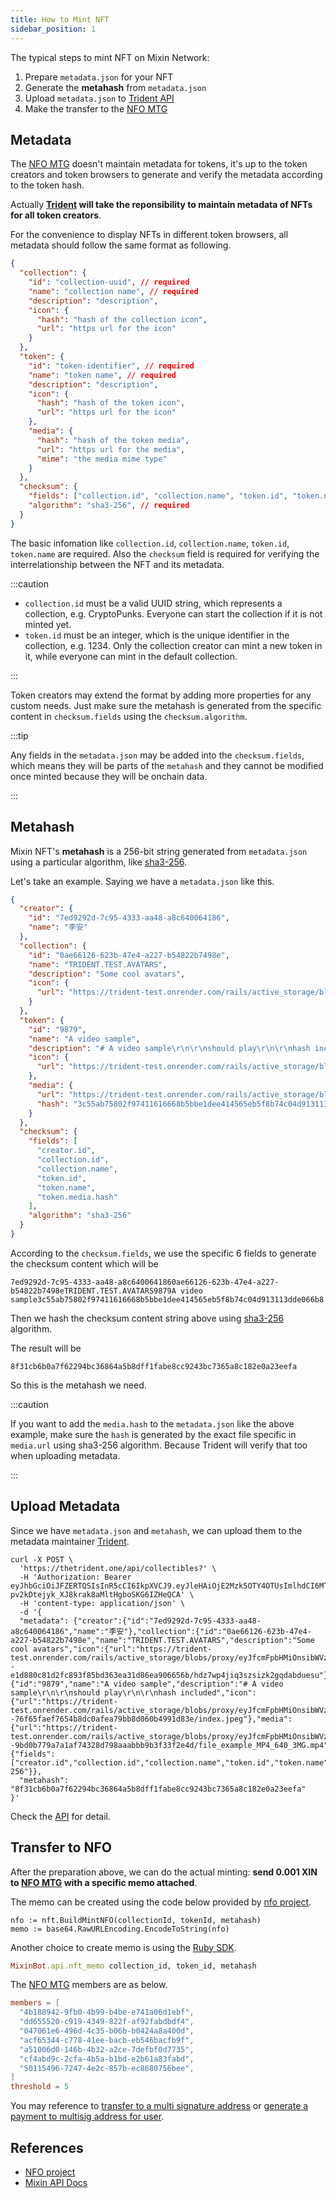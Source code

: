 ```yaml
---
title: How to Mint NFT
sidebar_position: 1
---
```


The typical steps to mint NFT on Mixin Network:

1. Prepare `metadata.json` for your NFT
2. Generate the **metahash** from `metadata.json`
3. Upload `metadata.json` to [Trident API](https://thetrident.one)
4. Make the transfer to the [NFO MTG](https://github.com/MixinNetwork/nfo)

## Metadata

The [NFO MTG](https://github.com/MixinNetwork/nfo) doesn't maintain metadata for tokens, it's up to the token creators and token browsers to generate and verify the metadata according to the token hash. 

Actually **[Trident](https://thetrident.one) will take the reponsibility to maintain metadata of NFTs for all token creators**. 

For the convenience to display NFTs in different token browsers, all metadata should follow the same format as following.

```json
{
  "collection": {
    "id": "collection-uuid", // required
    "name": "collection name", // required
    "description": "description",
    "icon": {
      "hash": "hash of the collection icon",
      "url": "https url for the icon"
    }
  },
  "token": {
    "id": "token-identifier", // required
    "name": "token name", // required
    "description": "description",
    "icon": {
      "hash": "hash of the token icon",
      "url": "https url for the icon"
    },
    "media": {
      "hash": "hash of the token media",
      "url": "https url for the media",
      "mime": "the media mime type"
    }
  },
  "checksum": {
    "fields": ["collection.id", "collection.name", "token.id", "token.name", "token.media.hash"], // required
    "algorithm": "sha3-256", // required
  }
}
```

The basic infomation like `collection.id`, `collection.name`, `token.id`, `token.name` are required. Also the `checksum` field is required for verifying the interrelationship between the NFT and its metadata.

:::caution

- `collection.id` must be a valid UUID string, which represents a collection, e.g. CryptoPunks. Everyone can start the collection if it is not minted yet.
- `token.id` must be an integer, which is the unique identifier in the collection, e.g. 1234. Only the collection creator can mint a new token in it, while everyone can mint in the default collection.

:::

Token creators may extend the format by adding more properties for any custom needs. Just make sure the metahash is generated from the specific content in `checksum.fields` using the `checksum.algorithm`. 

:::tip

Any fields in the `metadata.json` may be added into the `checksum.fields`, which means they will be parts of the `metahash` and they cannot be modified once minted because they will be onchain data.

:::

## Metahash

Mixin NFT's **metahash** is a 256-bit string generated from `metadata.json` using a particular algorithm, like [sha3-256](http://emn178.github.io/online-tools/sha3_256.html).

Let's take an example. Saying we have a `metadata.json` like this.

```json
{
  "creator": {
    "id": "7ed9292d-7c95-4333-aa48-a8c640064186",
    "name": "李安"
  },
  "collection": {
    "id": "0ae66126-623b-47e4-a227-b54822b7498e",
    "name": "TRIDENT.TEST.AVATARS",
    "description": "Some cool avatars",
    "icon": {
      "url": "https://trident-test.onrender.com/rails/active_storage/blobs/proxy/eyJfcmFpbHMiOnsibWVzc2FnZSI6IkJBaEpJaWxoTkRSbU9UTTVOaTB4T0RRNUxUUTJOMlF0WWpVeU1TMDNOVGxoTnpjNE16VmtZVFlHT2daRlZBPT0iLCJleHAiOm51bGwsInB1ciI6ImJsb2JfaWQifX0=--e1d880c81d2fc893f85bd363ea31d86ea906656b/hdz7wp4jiq3szsizk2gqdabduesu"
    }
  },
  "token": {
    "id": "9879",
    "name": "A video sample",
    "description": "# A video sample\r\n\r\nshould play\r\n\r\nhash included",
    "icon": {
      "url": "https://trident-test.onrender.com/rails/active_storage/blobs/proxy/eyJfcmFpbHMiOnsibWVzc2FnZSI6IkJBaEpJaWxoTnpsa09HUXdOQzFpTUdGbUxUUTNZV010WVRFNVppMWtORGMxWlRnM05EWXhNRFFHT2daRlZBPT0iLCJleHAiOm51bGwsInB1ciI6ImJsb2JfaWQifX0=--76f65faef7654b8dc0afea79bb8d060b4991d83e/index.jpeg"
    },
    "media": {
      "url": "https://trident-test.onrender.com/rails/active_storage/blobs/proxy/eyJfcmFpbHMiOnsibWVzc2FnZSI6IkJBaEpJaWxoTVRFMU4yTmxPUzFrTm1WbUxUUmlZMlF0WW1FeE5DMDVZemRsTldZeE9UTTNNVFFHT2daRlZBPT0iLCJleHAiOm51bGwsInB1ciI6ImJsb2JfaWQifX0=--9bd0b779a7a1af74328d798aaabbb9b3f33f2e4d/file_example_MP4_640_3MG.mp4",
      "hash": "3c55ab75802f97411616668b5bbe1dee414565eb5f8b74c04d913113dde066b8"
    }
  },
  "checksum": {
    "fields": [
      "creator.id",
      "collection.id",
      "collection.name",
      "token.id",
      "token.name",
      "token.media.hash"
    ],
    "algorithm": "sha3-256"
  }
}
```

According to the `checksum.fields`, we use the specific 6 fields to generate the checksum content which will be

```
7ed9292d-7c95-4333-aa48-a8c6400641860ae66126-623b-47e4-a227-b54822b7498eTRIDENT.TEST.AVATARS9879A video sample3c55ab75802f97411616668b5bbe1dee414565eb5f8b74c04d913113dde066b8
```

Then we hash the checksum content string above using [sha3-256](http://emn178.github.io/online-tools/sha3_256.html) algorithm. 

The result will be

```
8f31cb6b0a7f62294bc36864a5b8dff1fabe8cc9243bc7365a8c182e0a23eefa
```

So this is the metahash we need.

:::caution

If you want to add the `media.hash` to the `metadata.json` like the above example, make sure the `hash` is generated by the exact file specific in `media.url` using sha3-256 algorithm. Because Trident will verify that too when uploading metadata.

:::

## Upload Metadata

Since we have `metadata.json` and `metahash`, we can upload them to the metadata maintainer [Trident](https://thetrident.one).

```
curl -X POST \
  'https://thetrident.one/api/collectibles?' \
  -H 'Authorization: Bearer eyJhbGciOiJFZERTQSIsInR5cCI6IkpXVCJ9.eyJleHAiOjE2Mzk5OTY4OTUsImlhdCI6MTYzOTk5NjI5NSwianRpIjoiMDQxOGYxNmMtMGQ5Yy00MzVlLWIzY2YtYzg4MGZiZjUxYzA2Iiwic2NwIjoiRlVMTCIsInNpZCI6IjcxZjEzNGYzLTg2MTItNDQwNC1hYzI5LTc4NDg5NDlmNThkZiIsInNpZyI6IjVlNmI1OGZmYTEwYjNiYzUxNzI0ZmYwYmJkMmFmYjkxYzQ3NzFlZTM0MGY1ZDY4NTM0MGRmYTRjODU0YmFmYmEiLCJ1aWQiOiI2ZjlkYjBiYS00MDkxLTQzOWQtYjI4OC00YzFiZWU4MjUxYWMifQ.gFkhVRCeRbw6FbRTwJm1NyQcr192dki2B8EKROqDNAhYfpS-pv2kDtejyk_XJ8krak8aMltHgboSKG6IZHeQCA' \
  -H 'content-type: application/json' \
  -d '{
  "metadata": {"creator":{"id":"7ed9292d-7c95-4333-aa48-a8c640064186","name":"李安"},"collection":{"id":"0ae66126-623b-47e4-a227-b54822b7498e","name":"TRIDENT.TEST.AVATARS","description":"Some cool avatars","icon":{"url":"https://trident-test.onrender.com/rails/active_storage/blobs/proxy/eyJfcmFpbHMiOnsibWVzc2FnZSI6IkJBaEpJaWxoTkRSbU9UTTVOaTB4T0RRNUxUUTJOMlF0WWpVeU1TMDNOVGxoTnpjNE16VmtZVFlHT2daRlZBPT0iLCJleHAiOm51bGwsInB1ciI6ImJsb2JfaWQifX0=--e1d880c81d2fc893f85bd363ea31d86ea906656b/hdz7wp4jiq3szsizk2gqdabduesu"}},"token":{"id":"9879","name":"A video sample","description":"# A video sample\r\n\r\nshould play\r\n\r\nhash included","icon":{"url":"https://trident-test.onrender.com/rails/active_storage/blobs/proxy/eyJfcmFpbHMiOnsibWVzc2FnZSI6IkJBaEpJaWxoTnpsa09HUXdOQzFpTUdGbUxUUTNZV010WVRFNVppMWtORGMxWlRnM05EWXhNRFFHT2daRlZBPT0iLCJleHAiOm51bGwsInB1ciI6ImJsb2JfaWQifX0=--76f65faef7654b8dc0afea79bb8d060b4991d83e/index.jpeg"},"media":{"url":"https://trident-test.onrender.com/rails/active_storage/blobs/proxy/eyJfcmFpbHMiOnsibWVzc2FnZSI6IkJBaEpJaWxoTVRFMU4yTmxPUzFrTm1WbUxUUmlZMlF0WW1FeE5DMDVZemRsTldZeE9UTTNNVFFHT2daRlZBPT0iLCJleHAiOm51bGwsInB1ciI6ImJsb2JfaWQifX0=--9bd0b779a7a1af74328d798aaabbb9b3f33f2e4d/file_example_MP4_640_3MG.mp4","hash":"3c55ab75802f97411616668b5bbe1dee414565eb5f8b74c04d913113dde066b8"}},"checksum":{"fields":["creator.id","collection.id","collection.name","token.id","token.name","token.media.hash"],"algorithm":"sha3-256"}},
  "metahash": "8f31cb6b0a7f62294bc36864a5b8dff1fabe8cc9243bc7365a8c182e0a23eefa"
}'
```

Check the [API](/api/api-references/create-metadata) for detail.

## Transfer to NFO

After the preparation above, we can do the actual minting: **send 0.001 XIN to [NFO MTG](https://github.com/MixinNetwork/nfo) with a specific memo attached**.

The memo can be created using the code below provided by [nfo project](https://github.com/MixinNetwork/nfo/blob/main/nft/nfo.go#L64).

```golang
nfo := nft.BuildMintNFO(collectionId, tokenId, metahash)
memo := base64.RawURLEncoding.EncodeToString(nfo)
```

Another choice to create memo is using the [Ruby SDK](https://github.com/an-lee/mixin_bot).

```ruby
MixinBot.api.nft_memo collection_id, token_id, metahash
```

The [NFO MTG](https://github.com/MixinNetwork/nfo) members are as below.

```toml
members = [
  "4b188942-9fb0-4b99-b4be-e741a06d1ebf",
  "dd655520-c919-4349-822f-af92fabdbdf4",
  "047061e6-496d-4c35-b06b-b0424a8a400d",
  "acf65344-c778-41ee-bacb-eb546bacfb9f",
  "a51006d0-146b-4b32-a2ce-7defbf0d7735",
  "cf4abd9c-2cfa-4b5a-b1bd-e2b61a83fabd",
  "50115496-7247-4e2c-857b-ec8680756bee",
]
threshold = 5
```

You may reference to [transfer to a multi signature address](https://developers.mixin.one/docs/api/transfer/raw-transfer#transfer-to-a-multi-signature-address) or [generate a payment to multisig address for user](https://developers.mixin.one/docs/api/transfer/payment#post-payments).

## References

- [NFO project](https://github.com/MixinNetwork/nfo)
- [Mixin API Docs](https://developers.mixin.one/docs/api-overview)
